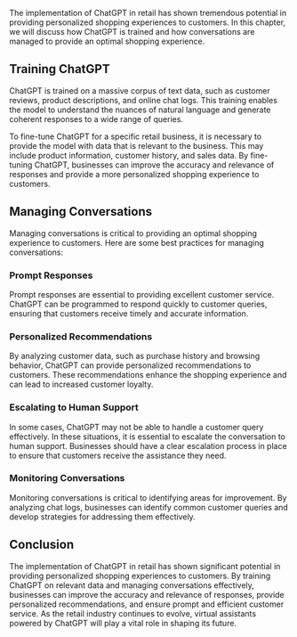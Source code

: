 

The implementation of ChatGPT in retail has shown tremendous potential in providing personalized shopping experiences to customers. In this chapter, we will discuss how ChatGPT is trained and how conversations are managed to provide an optimal shopping experience.

Training ChatGPT
----------------

ChatGPT is trained on a massive corpus of text data, such as customer reviews, product descriptions, and online chat logs. This training enables the model to understand the nuances of natural language and generate coherent responses to a wide range of queries.

To fine-tune ChatGPT for a specific retail business, it is necessary to provide the model with data that is relevant to the business. This may include product information, customer history, and sales data. By fine-tuning ChatGPT, businesses can improve the accuracy and relevance of responses and provide a more personalized shopping experience to customers.

Managing Conversations
----------------------

Managing conversations is critical to providing an optimal shopping experience to customers. Here are some best practices for managing conversations:

### Prompt Responses

Prompt responses are essential to providing excellent customer service. ChatGPT can be programmed to respond quickly to customer queries, ensuring that customers receive timely and accurate information.

### Personalized Recommendations

By analyzing customer data, such as purchase history and browsing behavior, ChatGPT can provide personalized recommendations to customers. These recommendations enhance the shopping experience and can lead to increased customer loyalty.

### Escalating to Human Support

In some cases, ChatGPT may not be able to handle a customer query effectively. In these situations, it is essential to escalate the conversation to human support. Businesses should have a clear escalation process in place to ensure that customers receive the assistance they need.

### Monitoring Conversations

Monitoring conversations is critical to identifying areas for improvement. By analyzing chat logs, businesses can identify common customer queries and develop strategies for addressing them effectively.

Conclusion
----------

The implementation of ChatGPT in retail has shown significant potential in providing personalized shopping experiences to customers. By training ChatGPT on relevant data and managing conversations effectively, businesses can improve the accuracy and relevance of responses, provide personalized recommendations, and ensure prompt and efficient customer service. As the retail industry continues to evolve, virtual assistants powered by ChatGPT will play a vital role in shaping its future.
